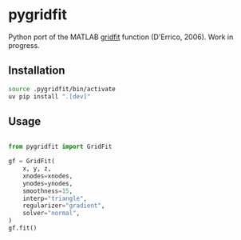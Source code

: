 # pygridfit

Python port of the MATLAB [gridfit](https://www.mathworks.com/matlabcentral/fileexchange/8998-surface-fitting-using-gridfit) function (D'Errico, 2006). Work in progress.


## Installation

```bash
source .pygridfit/bin/activate
uv pip install ".[dev]"
```

## Usage

```python

from pygridfit import GridFit

gf = GridFit(
    x, y, z,
    xnodes=xnodes,
    ynodes=ynodes,
    smoothness=15,
    interp="triangle",
    regularizer="gradient",
    solver="normal",
)
gf.fit()
```